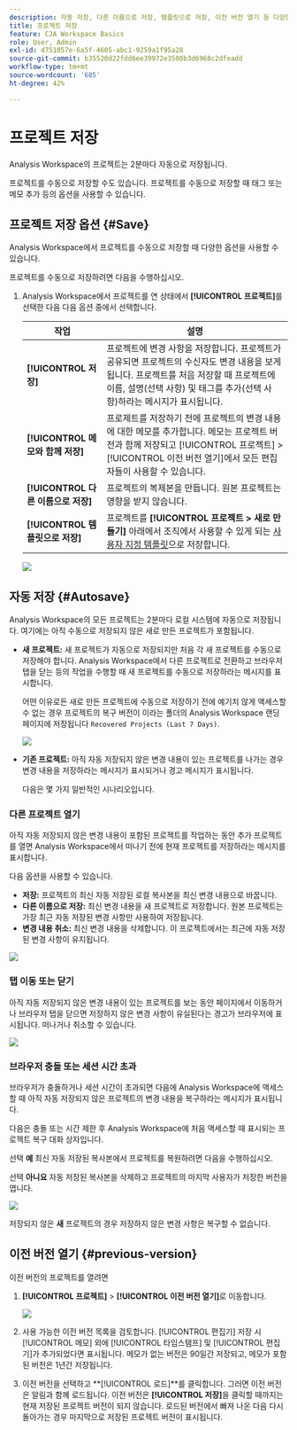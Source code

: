 ```yaml
---
description: 자동 저장, 다른 이름으로 저장, 템플릿으로 저장, 이전 버전 열기 등 다양한 저장 옵션에 대해 알아봅니다.
title: 프로젝트 저장
feature: CJA Workspace Basics
role: User, Admin
exl-id: d751057e-6a5f-4605-abc1-9259a1f95a28
source-git-commit: b35520d22fdd6ee39972e3500b3d6968c2dfeadd
workflow-type: tm+mt
source-wordcount: '685'
ht-degree: 42%

---
```


# 프로젝트 저장

Analysis Workspace의 프로젝트는 2분마다 자동으로 저장됩니다.

프로젝트를 수동으로 저장할 수도 있습니다. 프로젝트를 수동으로 저장할 때 태그 또는 메모 추가 등의 옵션을 사용할 수 있습니다.

## 프로젝트 저장 옵션 {#Save}

Analysis Workspace에서 프로젝트를 수동으로 저장할 때 다양한 옵션을 사용할 수 있습니다.

프로젝트를 수동으로 저장하려면 다음을 수행하십시오.

1. Analysis Workspace에서 프로젝트를 연 상태에서 **[!UICONTROL 프로젝트]**&#x200B;를 선택한 다음 다음 옵션 중에서 선택합니다.

   | 작업 | 설명 |
   |---|---| 
   | **[!UICONTROL 저장]** | 프로젝트에 변경 사항을 저장합니다. 프로젝트가 공유되면 프로젝트의 수신자도 변경 내용을 보게 됩니다. 프로젝트를 처음 저장할 때 프로젝트에 이름, 설명(선택 사항) 및 태그를 추가(선택 사항)하라는 메시지가 표시됩니다. |
   | **[!UICONTROL 메모와 함께 저장]** | 프로제트를 저장하기 전에 프로젝트의 변경 내용에 대한 메모를 추가합니다. 메모는 프로젝트 버전과 함께 저장되고 [!UICONTROL 프로젝트] > [!UICONTROL 이전 버전 열기]에서 모든 편집자들이 사용할 수 있습니다. |
   | **[!UICONTROL 다른 이름으로 저장]** | 프로젝트의 복제본을 만듭니다. 원본 프로젝트는 영향을 받지 않습니다. |
   | **[!UICONTROL 템플릿으로 저장]** | 프로젝트를 **[!UICONTROL 프로젝트 > 새로 만들기]** 아래에서 조직에서 사용할 수 있게 되는 [사용자 지정 템플릿](https://experienceleague.adobe.com/docs/analytics/analyze/analysis-workspace/build-workspace-project/starter-projects.html?lang=ko-KR)으로 저장합니다. |

   ![](assets/save-project.png)

## 자동 저장 {#Autosave}

Analysis Workspace의 모든 프로젝트는 2분마다 로컬 시스템에 자동으로 저장됩니다. 여기에는 아직 수동으로 저장되지 않은 새로 만든 프로젝트가 포함됩니다.

* **새 프로젝트:** 새 프로젝트가 자동으로 저장되지만 처음 각 새 프로젝트를 수동으로 저장해야 합니다. Analysis Workspace에서 다른 프로젝트로 전환하고 브라우저 탭을 닫는 등의 작업을 수행할 때 새 프로젝트를 수동으로 저장하라는 메시지를 표시합니다.

   어떤 이유로든 새로 만든 프로젝트에 수동으로 저장하기 전에 예기치 않게 액세스할 수 없는 경우 프로젝트의 복구 버전이 이라는 폴더의 Analysis Workspace 랜딩 페이지에 저장됩니다 `Recovered Projects (Last 7 Days)`.

   ![](assets/recovered-folder.png)

* **기존 프로젝트:** 아직 자동 저장되지 않은 변경 내용이 있는 프로젝트를 나가는 경우 변경 내용을 저장하라는 메시지가 표시되거나 경고 메시지가 표시됩니다.

   다음은 몇 가지 일반적인 시나리오입니다.

### 다른 프로젝트 열기

아직 자동 저장되지 않은 변경 내용이 포함된 프로젝트를 작업하는 동안 추가 프로젝트를 열면 Analysis Workspace에서 떠나기 전에 현재 프로젝트를 저장하라는 메시지를 표시합니다.

다음 옵션을 사용할 수 있습니다.

* **저장:** 프로젝트의 최신 자동 저장된 로컬 복사본을 최신 변경 내용으로 바꿉니다.
* **다른 이름으로 저장:** 최신 변경 내용을 새 프로젝트로 저장합니다. 원본 프로젝트는 가장 최근 자동 저장된 변경 사항만 사용하여 저장됩니다.
* **변경 내용 취소:** 최신 변경 내용을 삭제합니다. 이 프로젝트에서는 최근에 자동 저장된 변경 사항이 유지됩니다.

![](assets/existing-save.png)

### 탭 이동 또는 닫기

아직 자동 저장되지 않은 변경 내용이 있는 프로젝트를 보는 동안 페이지에서 이동하거나 브라우저 탭을 닫으면 저장하지 않은 변경 사항이 유실된다는 경고가 브라우저에 표시됩니다. 떠나거나 취소할 수 있습니다.

![](assets/browser-image.png)

### 브라우저 충돌 또는 세션 시간 초과

브라우저가 충돌하거나 세션 시간이 초과되면 다음에 Analysis Workspace에 액세스할 때 아직 자동 저장되지 않은 프로젝트의 변경 내용을 복구하라는 메시지가 표시됩니다.

다음은 충돌 또는 시간 제한 후 Analysis Workspace에 처음 액세스할 때 표시되는 프로젝트 복구 대화 상자입니다.

선택 **예** 최신 자동 저장된 복사본에서 프로젝트를 복원하려면 다음을 수행하십시오.

선택 **아니요** 자동 저장된 복사본을 삭제하고 프로젝트의 마지막 사용자가 저장한 버전을 엽니다.

![](assets/project-recovery.png)

저장되지 않은 **새** 프로젝트의 경우 저장하지 않은 변경 사항은 복구할 수 없습니다.

## 이전 버전 열기 {#previous-version}

이전 버전의 프로젝트를 열려면

1. **[!UICONTROL 프로젝트]** > **[!UICONTROL 이전 버전 열기]**&#x200B;로 이동합니다.

   ![](assets/previous-versions.png)

1. 사용 가능한 이전 버전 목록을 검토합니다.
   [!UICONTROL 편집기] 저장 시 [!UICONTROL 메모] 외에 [!UICONTROL 타임스탬프] 및 [!UICONTROL 편집기]가 추가되었다면 표시됩니다. 메모가 없는 버전은 90일간 저장되고, 메모가 포함된 버전은 1년간 저장됩니다.
1. 이전 버전을 선택하고 **[!UICONTROL 로드]**를 클릭합니다.
그러면 이전 버전은 알림과 함께 로드됩니다. 이전 버전은 **[!UICONTROL 저장]**&#x200B;을 클릭할 때까지는 현재 저장된 프로젝트 버전이 되지 않습니다. 로드된 버전에서 빠져 나온 다음 다시 돌아가는 경우 마지막으로 저장된 프로젝트 버전이 표시됩니다.
